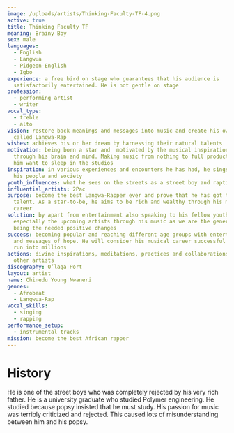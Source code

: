 ```yaml
---
image: /uploads/artists/Thinking-Faculty-TF-4.png
active: true
title: Thinking Faculty TF
meaning: Brainy Boy
sex: male
languages:
  - English
  - Langwua
  - Pidgeon-English
  - Igbo
experience: a free bird on stage who guarantees that his audience is
  satisfactorily entertained. He is not gentle on stage
profession:
  - performing artist
  - writer
vocal_type:
  - treble
  - alto
vision: restore back meanings and messages into music and create his own genre
  called Langwa-Rap
wishes: achieves his or her dream by harnessing their natural talents
motivation: being born a star and  motivated by the musical inspirations flowing
  through his brain and mind. Making music from nothing to full production makes
  him want to sleep in the studios
inspiration: in various experiences and encounters he has had, he sings about
  his people and society
youth_influences: what he sees on the streets as a street boy and raptivists
influential_artists: 2Pac
purpose: become the best Langwa-Rapper ever and prove that he has got the
  talent. As a star-to-be, he aims to be rich and wealthy through his musical
  career
solution: by apart from entertainment also speaking to his fellow youths,
  especially the upcoming artists through his music as we are the generation to
  being the needed positive changes
success: becoming popular and reaching different age groups with entertainments
  and messages of hope. He will consider his musical career successful when fans
  run into millions
actions: divine inspirations, meditations, practices and collaborations with
  other artists
discography: O’laga Port
layout: artist
name: Chinedu Young Nwaneri
genres:
  - Afrobeat
  - Langwua-Rap
vocal_skills:
  - singing
  - rapping
performance_setup:
  - instrumental tracks
mission: become the best African rapper
---
```


# History

He is one of the street boys who was completely rejected by his very rich father. He is a university graduate who studied Polymer engineering. He studied because popsy insisted that he must study. His passion for music was terribly criticized and rejected. This caused lots of misunderstanding between him and his popsy.
